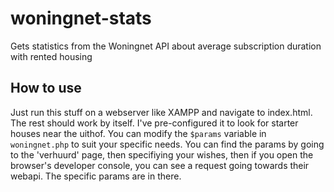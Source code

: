 # woningnet-stats
Gets statistics from the Woningnet API about average subscription duration with rented housing

## How to use

Just run this stuff on a webserver like XAMPP and navigate to index.html. The rest should work by itself. I've pre-configured it to look for starter houses near the uithof.
You can modify the ```$params``` variable in ```woningnet.php``` to suit your specific needs. You can find the params by going to the 'verhuurd' page, then specifiying your wishes, then if you open the
browser's developer console, you can see a request going towards their webapi. The specific params are in there.
